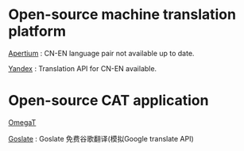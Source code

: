 # Open-source machine translation platform
[Apertium](https://github.com/apertium)
: CN-EN language pair not available up to date.

[Yandex](https://yandex.com/)
: Translation API for CN-EN available.
# Open-source CAT application
[OmegaT](http://omegat.org/)

[Goslate](http://zhuoqiang.me/goslate-free-google-translate-api.html)
: Goslate 免费谷歌翻译(模拟Google translate API)
